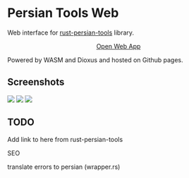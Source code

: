 # Persian Tools Web

Web interface for [rust-persian-tools](https://github.com/persian-tools/rust-persian-tools) library.

[<center>Open Web App</center>](https://ali77gh.github.io/PersianToolsWeb/)

Powered by WASM and Dioxus and hosted on Github pages.

## Screenshots

<img src="./screenshot1.jpg"></img>
<img src="./screenshot2.jpg"></img>
<img src="./screenshot3.jpg"></img>

## TODO

Add link to here from rust-persian-tools

SEO

translate errors to persian (wrapper.rs)
